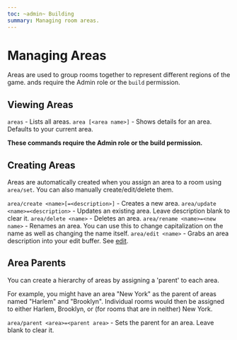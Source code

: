 ```yaml
---
toc: ~admin~ Building
summary: Managing room areas.
---
```

# Managing Areas

Areas are used to group rooms together to represent different regions of the game.
ands require the Admin role or the `build` permission.

## Viewing Areas

`areas` - Lists all areas.
`area [<area name>]` - Shows details for an area.  Defaults to your current area.

**These commands require the Admin role or the build permission.**
## Creating Areas

Areas are automatically created when you assign an area to a room using `area/set`.  You can also manually create/edit/delete them.

`area/create <name>[=<description>]` - Creates a new area.
`area/update <name>=<description>` - Updates an existing area.  Leave description blank to clear it.
`area/delete <name>` - Deletes an area.
`area/rename <name>=<new name>` - Renames an area.  You can use this to change capitalization on the name as well as changing the name itself.
`area/edit <name>` - Grabs an area description into your edit buffer. See [edit](/help/edit).

## Area Parents

You can create a hierarchy of areas by assigning a 'parent' to each area.

For example, you might have an area "New York" as the parent of areas named "Harlem" and "Brooklyn".  Individual rooms would then be assigned to either Harlem, Brooklyn, or (for rooms that are in neither) New York.

`area/parent <area>=<parent area>` - Sets the parent for an area.  Leave blank to clear it.
